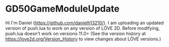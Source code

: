# GD50GameModuleUpdate
Hi I'm Daniel (https://github.com/danielh13210/).
I am uploading an updated version of push.lua to work on any version of LÖVE 2D.
Before modifying, push.lua doesn't work on versions 11.0+ (See the version history at https://love2d.org/Version_History to view changes about LÖVE versions.)
